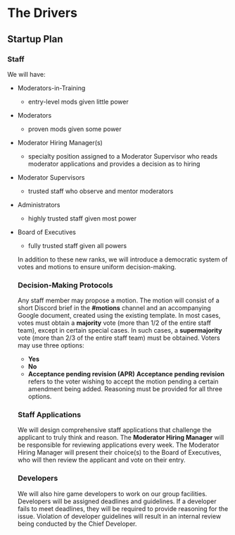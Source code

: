 # The Drivers
## Startup Plan

### Staff
We will have:

- Moderators-in-Training
  - entry-level mods given little power
- Moderators
  - proven mods given some power
- Moderator Hiring Manager(s)
  - specialty position assigned to a Moderator Supervisor who reads moderator applications and provides a decision as to hiring
- Moderator Supervisors
  - trusted staff who observe and mentor moderators
- Administrators
  - highly trusted staff given most power
- Board of Executives
  - fully trusted staff given all powers
  
  In addition to these new ranks, we will introduce a democratic system of votes and motions to ensure uniform decision-making.
  
  ### Decision-Making Protocols
  Any staff member may propose a motion. The motion will consist of a short Discord brief in the **#motions** channel and an accompanying Google document, created using the existing template. In most cases, votes must obtain a **majority** vote (more than 1/2 of the entire staff team), except in certain special cases.
  In such cases, a **supermajority** vote (more than 2/3 of the entire staff team) must be obtained. 
  Voters may use three options: 
  - **Yes**
  - **No**
  - **Acceptance pending revision (APR)**
  **Acceptance pending revision** refers to the voter wishing to accept the motion pending a certain amendment being added.
  Reasoning must be provided for all three options.
  
  ### Staff Applications
  We will design comprehensive staff applications that challenge the applicant to truly think and reason. The **Moderator Hiring Manager** will be responsible for reviewing applications every week. The Moderator Hiring Manager will present their choice(s) to the Board of Executives, who will then review the applicant and vote on their entry.
  
  ### Developers
  We will also hire game developers to work on our group facilities. Developers will be assigned deadlines and guidelines. If a developer fails to meet deadlines, they will be required to provide reasoning for the issue. Violation of developer guidelines will result in an internal review being conducted by the Chief Developer.
